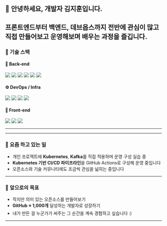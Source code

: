 ## 👋 안녕하세요, 개발자 김지훈입니다.

프론트엔드부터 백엔드, 데브옵스까지 전반에 관심이 많고  
직접 만들어보고 운영해보며 배우는 과정을 즐깁니다.
---

### 🧰 기술 스택

#### 🧩 Back-end
<p>
  <img src="https://img.shields.io/badge/Golang-00ADD8?style=for-the-badge&logo=go&logoColor=white" />
  <img src="https://img.shields.io/badge/Node.js-339933?style=for-the-badge&logo=node.js&logoColor=white" />
  <img src="https://img.shields.io/badge/PostgreSQL-4169E1?style=for-the-badge&logo=postgresql&logoColor=white" />
  <img src="https://img.shields.io/badge/MySQL-4479A1?style=for-the-badge&logo=mysql&logoColor=white" />
  <img src="https://img.shields.io/badge/Redis-DC382D?style=for-the-badge&logo=redis&logoColor=white" />
  <img src="https://img.shields.io/badge/Kafka-231F20?style=for-the-badge&logo=apachekafka&logoColor=white" />
</p>

#### ⚙️ DevOps / Infra
<p>
  <img src="https://img.shields.io/badge/Kubernetes-326CE5?style=for-the-badge&logo=kubernetes&logoColor=white" />
  <img src="https://img.shields.io/badge/Docker-2496ED?style=for-the-badge&logo=docker&logoColor=white" />
  <img src="https://img.shields.io/badge/Naver%20Cloud-03C75A?style=for-the-badge&logoColor=white" />
  <img src="https://img.shields.io/badge/AWS-232F3E?style=for-the-badge&logo=amazonaws&logoColor=white" />
</p>

#### 🎨 Front-end
<p>
  <img src="https://img.shields.io/badge/Vue.js-4FC08D?style=for-the-badge&logo=vue.js&logoColor=white" />
  <img src="https://img.shields.io/badge/Nuxt.js-00DC82?style=for-the-badge&logo=nuxt.js&logoColor=white" />
  <img src="https://img.shields.io/badge/Firebase-FFCA28?style=for-the-badge&logo=firebase&logoColor=black" />
</p>

---

---

### 🔧 요즘 하고 있는 일

- 개인 프로젝트에 **Kubernetes**, **Kafka**를 직접 적용하며 운영 구성 실습 중  
- **Kubernetes 기반 CI/CD 파이프라인**을 GitHub Actions로 구성해 운영 중입니다  
- 오픈소스와 기술 커뮤니티에도 조금씩 관심을 넓히는 중입니다

---

### 🎯 앞으로의 목표

- 작지만 의미 있는 오픈소스를 만들어보기  
- **GitHub ⭐ 1,000개** 달성하는 개발자로 성장하기  
- 내가 만든 걸 누군가가 써주는 그 순간을 계속 경험하고 싶습니다 :)

---
